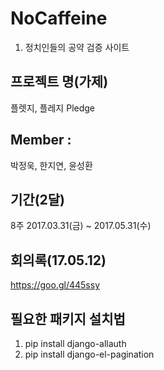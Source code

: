 # NoCaffeine
1. 정치인들의 공약 검증 사이트

## 프로젝트 명(가제)
플렛지, 플레지
Pledge

## Member : 
박정욱, 한지연, 윤성환 

## 기간(2달) 
8주 2017.03.31(금) ~ 2017.05.31(수)

## 회의록(17.05.12)
https://goo.gl/445ssy


## 필요한 패키지 설치법
1. pip install django-allauth
2. pip install django-el-pagination
